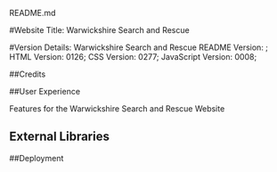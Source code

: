 README.md

#Website Title: Warwickshire Search and Rescue

#Version Details: Warwickshire Search and Rescue
README Version: ;
HTML Version: 0126;
CSS Version: 0277;
JavaScript Version: 0008;

##Credits

##User Experience

Features for the Warwickshire Search and Rescue Website

## External Libraries



##Deployment

